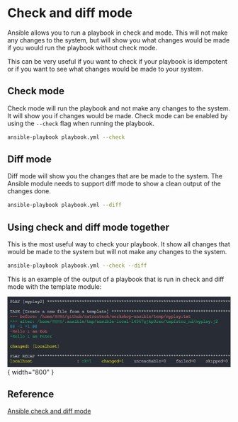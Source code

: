 # Check and diff mode
Ansible allows you to run a playbook in check and mode. This will not make any changes to the system, but will show you what changes would be made if you would run the playbook without check mode.

This can be very useful if you want to check if your playbook is idempotent or if you want to see what changes would be made to your system.

## Check mode
Check mode will run the playbook and not make any changes to the system. 
It will show you if changes would be made.
Check mode can be enabled by using the `--check` flag when running the playbook.

```bash
ansible-playbook playbook.yml --check
```

## Diff mode
Diff mode will show you the changes that are be made to the system.
The Ansible module needs to support diff mode to show a clean output of the changes done.
```bash
ansible-playbook playbook.yml --diff
```

## Using check and diff mode together
This is the most useful way to check your playbook.
It show all changes that would be made to the system but will not make any changes to the system.
```bash
ansible-playbook playbook.yml --check --diff
```

This is an example of the output of a playbook that is run in check and diff mode with the template module:

![Ansible Check Diff](/assets/images/ansible_check_diff.png){ width="800" }

## Reference
[Ansible check and diff mode](https://docs.ansible.com/ansible/latest/playbook_guide/playbooks_checkmode.html)